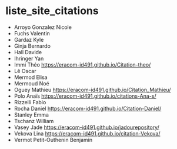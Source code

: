 # liste_site_citations

* Arroyo Gonzalez Nicole
* Fuchs Valentin
* Gardaz Kyle
* Ginja Bernardo
* Hall Davide
* Ihringer Yan
* Immi Théo https://eracom-id491.github.io/Citation-theo/
* Lê Oscar
* Mermod Elisa
* Mermoud Noé
* Oguey Mathieu https://eracom-id491.github.io/Citation_Mathieu/
* Polo Anaïs https://eracom-id491.github.io/citations-Ana-s/
* Rizzelli Fabio
* Rocha Daniel https://eracom-id491.github.io/Citation-Daniel/
* Stanley Emma
* Tschanz William
* Vasey Jade https://eracom-id491.github.io/jadourepository/
* Vekova Lina https://eracom-id491.github.io/citation-Vekova/
* Vermot Petit-Outhenin Benjamin
